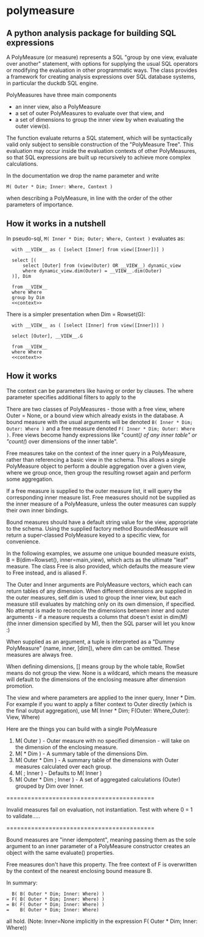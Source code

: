 # polymeasure
## A python analysis package for building SQL expressions

A PolyMeasure (or measure) represents a SQL "group by one view, evaluate over another" statement, with options
for supplying the usual SQL operators or modifying the evaluation in other programmatic ways.
The class provides a framework for creating analysis expressions over SQL database systems, in particular the
duckdb SQL engine.

PolyMeasures have three main components

- an inner view, also a PolyMeasure
- a set of outer PolyMeasures to evaluate over that view, and
- a set of dimensions to group the inner view by when evaluating the outer view(s).

The function evaluate returns a SQL statement, which will be syntactically valid only subject to
sensible construction of the "PolyMeasure Tree".
This evaluation may occur inside the evaluation contexts of other PolyMeasures, so that SQL expressions are
built up recursively to achieve more complex calculations.

In the documentation we drop the name parameter and write

`M( Outer * Dim; Inner: Where, Context )`

when describing a PolyMeasure, in line with the order of the other parameters of importance.

## How it works in a nutshell

In pseudo-sql, `M( Inner * Dim; Outer; Where, Context )` evaluates as:

```
  with __VIEW__ as ( [select [Inner] from view([Inner])] )
  
  select [(
      select [Outer] from (view(Outer) OR __VIEW__) dynamic_view
      where dynamic_view.dim(Outer) = __VIEW__.dim(Outer)
  )], Dim
  
  from __VIEW__
  where Where
  group by Dim
  <<context>>
```

There is a simpler presentation when Dim = Rowset(G):

```
  with __VIEW__ as ( [select [Inner] from view([Inner])] )
  
  select [Outer], __VIEW__.G
  
  from __VIEW__
  where Where
  <<context>>
```

## How it works


The context can be parameters like having or order by clauses.
The where parameter specifies additional filters to apply to the

There are two classes of PolyMeasures - those with a free view, where Outer = None, or a bound view
which already exists in the database.
A bound measure with the usual arguments will be denoted `B( Inner * Dim; Outer: Where )`
and a free measure denoted `F( Inner * Dim; Outer: Where )`. Free views become handy expressions like
"count(*) of any inner table" or "count(*) over dimensions of the inner table".

Free measures take on the context of the inner query in a PolyMeasure, rather than referencing a basic
view in the schema. This allows a single PolyMeasure object to perform a double aggregation over a given
view, where we group once, then group the resulting rowset again and perform some aggregation.

If a free measure is supplied to the outer measure list, it will query the corresponding inner measure list.
Free measures should not be supplied as the inner measure of a PolyMeasure, unless the outer measures can supply
their own inner bindings.

Bound measures should have a default string value for the view, appropriate to the schema.
Using the supplied factory method BoundedMeasure will return a super-classed PolyMeasure
keyed to a specific view, for convenience.

In the following examples, we assume one unique bounded measure exists,
B = B(dim=Rowset(), inner=main_view), which acts as the ultimate "leaf" measure.
The class Free is also provided, which defaults the measure view to Free instead, and is aliased F.

The Outer and Inner arguments are PolyMeasure vectors, which each can return tables of any dimension.
When different dimensions are supplied in the outer measures, self.dim is used to group the inner view,
but each measure still evaluates by matching only on its own dimension, if specified.
No attempt is made to reconcile the dimensions between inner and outer arguments - if a measure requests
a column that doesn't exist in dim(M) (the inner dimension specified by M), then the SQL parser
will let you know :)

When supplied as an argument, a tuple is interpreted as a "Dummy PolyMeasure" (name, inner, [dim]),
where dim can be omitted. These measures are always free.

When defining dimensions, [] means group by the whole table,
RowSet means do not group the view. None is a wildcard, which means the measure will default
to the dimensions of the enclosing measure after dimension promotion.

The view and where parameters are applied to the inner query, Inner * Dim.
For example if you want to apply a filter context to Outer directly (which is the final output aggregation),
use M( Inner * Dim; F(Outer: Where_Outer): View, Where)

Here are the things you can build with a single PolyMeasure

1) M( Outer ) - Outer measure with no specified dimension - will take on the dimension of the enclosing measure.
2) M( * Dim ) - A summary table of the dimensions Dim.
3) M( Outer * Dim ) - A summary table of the dimensions with Outer measures calculated over each group.
4) M( ; Inner ) - Defaults to M( Inner )
5) M( Outer * Dim ; Inner ) - A set of aggregated calculations (Outer) grouped by Dim over Inner.

==========================================

Invalid measures fail on evaluation, not instantiation. Test with where 0 = 1 to validate.....

==========================================

Bound measures are "inner idempotent", meaning passing them as the sole argument to an inner parameter
of a PolyMeasure constructor creates an object with the same evaluate() properties.

Free measures don't have this property.
The free context of F is overwritten by the context of the nearest enclosing bound measure B.

In summary:
```
  B( B( Outer * Dim; Inner: Where) )
= F( B( Outer * Dim; Inner: Where) )
= B( F( Outer * Dim; Inner: Where) )
=    B( Outer * Dim; Inner: Where)
```
all hold. (Note: Inner=None implicitly in the expression F( Outer * Dim; Inner: Where))
